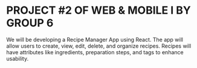 # PROJECT #2 OF WEB & MOBILE I BY GROUP 6 
We will be developing a Recipe Manager App using React. The app will
allow users to create, view, edit, delete, and organize recipes. Recipes will have attributes
like ingredients, preparation steps, and tags to enhance usability.
